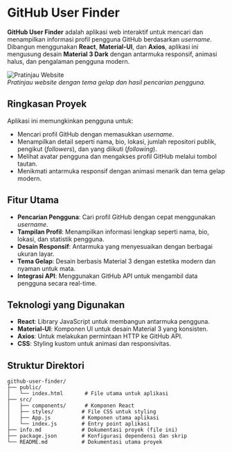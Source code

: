 # GitHub User Finder

**GitHub User Finder** adalah aplikasi web interaktif untuk mencari dan menampilkan informasi profil pengguna GitHub berdasarkan *username*. Dibangun menggunakan **React**, **Material-UI**, dan **Axios**, aplikasi ini mengusung desain **Material 3 Dark** dengan antarmuka responsif, animasi halus, dan pengalaman pengguna modern.

![Pratinjau Website](https://i.postimg.cc/nzxfQB9F/Screenshot-2025-06-06-03-18-43-877-mark-via-gp.jpg)  
*Pratinjau website dengan tema gelap dan hasil pencarian pengguna.*

## Ringkasan Proyek

Aplikasi ini memungkinkan pengguna untuk:
- Mencari profil GitHub dengan memasukkan *username*.
- Menampilkan detail seperti nama, bio, lokasi, jumlah repositori publik, pengikut (*followers*), dan yang diikuti (*following*).
- Melihat avatar pengguna dan mengakses profil GitHub melalui tombol tautan.
- Menikmati antarmuka responsif dengan animasi menarik dan tema gelap modern.

## Fitur Utama

- **Pencarian Pengguna**: Cari profil GitHub dengan cepat menggunakan *username*.
- **Tampilan Profil**: Menampilkan informasi lengkap seperti nama, bio, lokasi, dan statistik pengguna.
- **Desain Responsif**: Antarmuka yang menyesuaikan dengan berbagai ukuran layar.
- **Tema Gelap**: Desain berbasis Material 3 dengan estetika modern dan nyaman untuk mata.
- **Integrasi API**: Menggunakan GitHub API untuk mengambil data pengguna secara real-time.

## Teknologi yang Digunakan

- **React**: Library JavaScript untuk membangun antarmuka pengguna.
- **Material-UI**: Komponen UI untuk desain Material 3 yang konsisten.
- **Axios**: Untuk melakukan permintaan HTTP ke GitHub API.
- **CSS**: Styling kustom untuk animasi dan responsivitas.

## Struktur Direktori

```plaintext
github-user-finder/
├── public/
│   └── index.html       # File utama untuk aplikasi
├── src/
│   ├── components/      # Komponen React
│   ├── styles/         # File CSS untuk styling
│   ├── App.js          # Komponen utama aplikasi
│   └── index.js        # Entry point aplikasi
├── info.md             # Dokumentasi proyek (file ini)
├── package.json        # Konfigurasi dependensi dan skrip
└── README.md           # Dokumentasi utama proyek